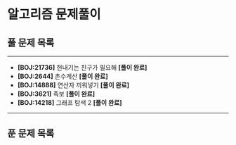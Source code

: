 # 알고리즘 문제풀이

## 풀 문제 목록

---

- **[BOJ:21736]** 헌내기는 친구가 필요해 **[풀이 완료]**
- **[BOJ:2644]** 촌수계산 **[풀이 완료]**
- **[BOJ:14888]** 연산자 끼워넣기 **[풀이 완료]**
- **[BOJ:3621]** 족보 **[풀이 완료]**
- **[BOJ:14218]** 그래프 탐색 2 **[풀이 완료]**

---

## 푼 문제 목록
